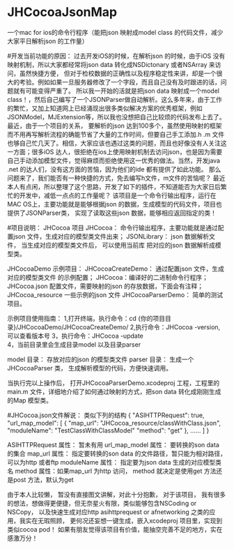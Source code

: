 # JHCocoaJsonMap
一个mac for ios的命令行程序（能把json 映射成model class 的代码文件，减少大家平日解析json 的工作量）

#开发当前功能的原因：
   过去开发iOS的时候，在解析json 的时候，由于iOS 没有映射机制，所以大家都经常将json data 转化成NSDictonary 或者NSArray 来访问，虽然快捷方便， 但对于检校数据的正确性以及程序稳定性来讲，却是一个很大的考验。例如如果一旦服务器修改了一个字段，而且自己没有及时跟进的话，问题就有可能变得严重了。
   所以我一开始的活就是把json data  映射成一个model class！，然后自己编写了一个JSONParser做自动解析。这么多年来，由于工作的繁忙，又加上知道网上已经涌现出很多类似解决方案的优秀框架，例如JSONModel，MJExtension等，所以我也没想把自己比较烦的代码发布上去了。
   最近，由于一个项目的关系， 要解析的json 达到100多个，虽然使用映射的框架而不用再写解析流程的确能节省了大量的工作时间，但要自己手工添加.h .m 文件也够自己忙几天了。相信，大家应该也遇过这类的问题，而且也好像没有人关注这一方面；很多iOS 达人，很拒绝在ios上使用映射机制去访问json，也是因为需要自己手动添加模型文件，觉得麻烦而拒绝使用这一优秀的做法。当然，开发java .net 的达人们，没有这方面的苦恼，因为他们的ide 都有提供了如此功能。
   那么问题来了，我们能否有一种快捷的方式，免去编写h文件，m文件的苦恼呢？ 最近本人有点闲，所以整理了这个思路，开发了如下的插件，不知道能否为大家日后繁忙的开发中，减低一点点的工作量呢？
   该项目是一个命令行输出程序，运行在MAC OS上，主要功能就是能够根据json 的数据，生成模型的代码文件，项目也提供了JSONParser类， 实现了读取这些json 数据，能够相应返回指定的类！

#项目说明：
JHCocoa 项目
  JHCocoa： 命令行输出程序，主要功能就是通过配置json 文件，生成对应的模型类文件出来；
  JSONLibrary： json 数据解析文件， 当生成对应的模型类文件后， 可以使用当前库 把对应的json 数据解析成模型类。

JHCocoaDemo 示例项目：
JHCocoaCreateDemo：  通过配置json 文件，生成对应的模型类文件 的示例配置；
   JHCocoa：编译好的二进制命令行程序；
   JHCocoa.json  配置文件，需要映射的json 的存放数据，下面会有注释；
   JHCocoa_resource  一些示例的json 文件
JHCocoaParserDemo：  简单的测试项目。

示例项目使用指南：
1,打开终端，执行命令：cd {你的项目目录}/JHCocoaDemo/JHCocoaCreateDemo/
2,执行命令：JHCocoa -version,   可以查看版本号
3，执行命令：JHCocoa -update    
4，当前目录里会生成目录model  以及目录parser

model 目录：  存放对应的json 的模型类文件
parser 目录： 生成一个JHCocoaParser 类， 生成解析模型的代码，方便快速调用。

当执行完以上操作后， 打开JHCocoaParserDemo.xcodeproj 工程，工程里的main.m 文件，详细地介绍了如何通过映射的方式，把son data 转化成刚刚生成的Map 模型类。

#JHCocoa.json文件解说：
类似下列的结构
{
    "ASIHTTPRequest": true,        
    "url_map_model": [
                      {
                      "map_url": "JHCocoa_resource/classWithClass.json",
                      "moduleName": "TestClassWithClassModel"
                      "method": "get"
                      },
                     ……
                      ]
}

ASIHTTPRequest 属性：  暂未有用
url_map_model 属性：  要转换的son data 的集合
map_url  属性：  指定要转换的son data 的文件路径，暂只能为相对路径，可以为http 或者ftp
moduleName  属性： 指定要为json data 生成的对应模型类名
method  属性：如果map_url 为http 访问， method 就决定是使用get 方法还是post 方法，默认为get


由于本人比较懒， 暂没有直接图文讲解，对此十分抱歉， 对于该项目， 我有很多的想法，想做得更便捷，但无奈星火有限，类似能够包含NSCoding or NSCopy， 以及快速生成对应http asihttprequest or afnetworking 之类的应用，我实在无瑕照顾，  更何况还妄想一键生成，嵌入xcodeproj 项目里，实现到类似cocoa pod！ 如果有朋友觉得该项目有价值，能抽空完善不足的地方，实在感激万分！



